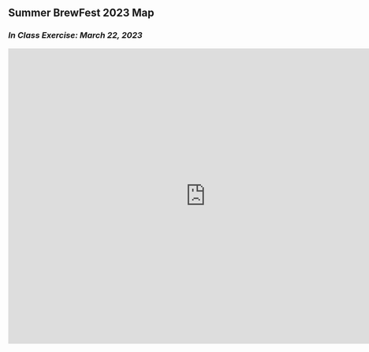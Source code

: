 ## Summer BrewFest 2023 Map
### *In Class Exercise: March 22, 2023*

<iframe width="800" height="600" frameborder="0" allowfullscreen src="https://arcg.is/0enyGH"></iframe>
